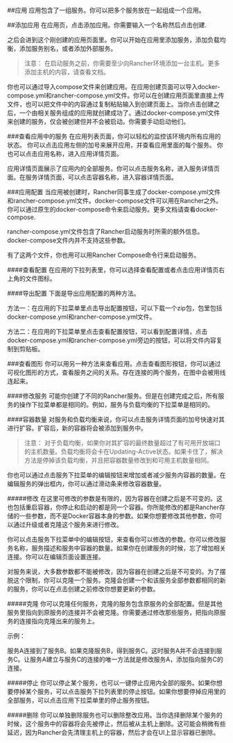 ##应用
应用包含了一组服务。你可以把多个服务放在一起组成一个应用。

##添加应用
在应用页，点击添加应用。你需要输入一个名称然后点击创建.

之后会进到这个刚创建的应用页面里。你可以开始在应用里添加服务，添加负载均衡，添加服务别名，或者添加外部服务。

> 注意：
在启动服务之前，你需要至少向Rancher环境添加一台主机。更多添加主机的内容，请查看文档。

你也可以通过导入compose文件来创建应用。在应用创建页面可以导入docker-compose.yml和rancher-compose.yml文件。你可以在创建应用页面里直接上传文件，也可以把文件中的内容通过复制粘贴输入到创建页面上。当你点击创建之后，一个由相关服务组成的应用就创建成功了。通过docker-compose.yml文件来创建的服务，仅会被创建但并不会被启动。你需要手动启动他们。

###查看应用中的服务
在应用列表页面，你可以轻松的监控该环境内所有应用的状态。
你可以点击应用左侧的加号来展开应用，并查看应用里面的每个服务。 你也可以点击应用名称，进入应用详情页面。

应用详情页面展示了应用内的全部服务。你可以点击服务名称，进入服务详情页面。在服务详情页面，可以点击容器名称，进入容器详情页面。

###应用配置
当应用被创建时，Rancher同事生成了docker-compose.yml文件和rancher-compose.yml文件。docker-compose文件可以用在Rancher之外。你可以通过原生的docker-compose命令来启动服务。更多文档请查看docker-compose.

rancher-compose.yml文件包含了Rancher启动服务时所需的额外信息。docker-compose文件内并不支持这些参数。

有了这两个文件，你也用可以用Rancher Compose命令行来启动服务。

####查看配置
在应用的下拉列表里，你可以选择查看配置或者点击应用详情页右上角的文件图标。

####导出配置
下面是导出应用配置的两种方法。

方法一：在应用的下拉菜单里点击导出配置按钮，可以下载一个zip包，包里包括docker-compose.yml和rancher-compose.yml文件。

方法二：在应用的下拉菜单里点击查看配置按钮，可以看到配置详情，点击docker-compose.yml和rancher-compose.yml旁边的按钮，可以将文件内容复制到剪贴板。

###查看图形
你可以用另一种方法来查看应用。点击查看图形按钮，你可以通过可视化图形的方式，查看服务之间的关系。存在连接的两个服务，在图中会被用线连起来。

####修改服务
可能你创建了不同的Rancher服务。但是在创建完成之后，所有服务的操作下拉菜单都是相同的。例如，服务与负载均衡的下拉菜单是相同的。

####容器数量
对服务和负载均衡来说，你可以点击服务详情页面的加号快速对其进行扩容。扩容后，新的容器将会被添加到服务中。

> 注意：
对于负载均衡，如果你对其扩容的最终数量超过了有可用开放端口的主机数量。负载均衡将会卡在Updating-Active状态。如果卡住了，解决方法是停掉该负载均衡，并且把容器数量修改到和可用主机数量相同。

你也可以通过点击服务下拉菜单的编辑按钮来增加或者减少服务内容器的数量。在编辑服务的弹出框内，你可以通过滑动条来修改容器数量。

#####修改
在这里可修改的参数是有限的，因为容器在创建之后是不可变的。这也包括重启容器，你停止和启动的都是同一个容器。你所能修改的都是Rancher存储的一些参数，而不是Docker容器本身的参数。如果你想要修改其他参数，你可以通过升级或者克隆这个服务来进行修改。

你可以点击服务下拉菜单中的编辑按钮，来查看你可以修改的参数。你可以修改服务名称，服务描述和服务中容器的数量。如果你在创建服务的时候，忘了增加相关连接。你可以在编辑页面设置连接。

对服务来说，大多数参数都不能被修改，因为容器在创建之后是不可变的。为了摆脱这个限制，你可以克隆一个服务。克隆会创建一个和该服务全部参数都相同的新的服务，你可以在点击创建之前修改你想要更新的参数。

#####克隆
你可以克隆任何服务，克隆的服务包含原服务的全部配置。但是其他服务里指向到原服务的连接并不会被克隆。你需要通过修改那些服务，把指向原服务的连接指向克隆出来的服务上。

示例：

服务A连接到了服务B。如果克隆服务B，得到服务C。这时服务A并不会连接到服务C。让服务A建立与服务C的连接的唯一方法就是修改服务A，添加指向服务C的连接。

#####停止
你可以停止某个服务，也可以一键停止应用内全部的服务。如果你想要停掉某个服务，可以点击服务下拉列表里的停止按钮。如果你想要停掉应用里的全部服务，可以点击应用下拉菜单里的停止服务按钮。

#####删除
你可以单独删除服务也可以删除整改应用。当你选择删除某个服务的时候，这个服务中的容器将会先被停止，然后被从主机上删除。这可能会稍微有些延迟，因为Rancher会先清理主机上的容器，然后才会在UI上显示容器已删除。